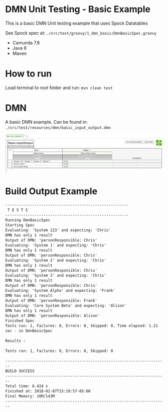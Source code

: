 # DMN Unit Testing - Basic Example

This is a basic DMN Unit testing example that uses Spock Datatables

See Spock spec at: `./src/test/groovy/1_dmn_basic/DmnBasicSpec.groovy`

- Camunda 7.8
- Java 8
- Maven

# How to run

Load terminal to root folder and run: `mvn clean test`

# DMN

A basic DMN example.
Can be found in: `./src/test/resources/dmn/basic_input_output.dmn`

![DMN](./src/test/resources/dmn/basic_input_output.png)

# Build Output Example

```
-------------------------------------------------------
 T E S T S
-------------------------------------------------------
Running DmnBasicSpec
Starting Spec
Evaluating: 'System 123' and expecting: 'Chris'
DMN has only 1 result
Output of DMN: 'personResponsible: Chris'
Evaluating: 'System 1' and expecting: 'Chris'
DMN has only 1 result
Output of DMN: 'personResponsible: Chris'
Evaluating: 'System 2' and expecting: 'Chris'
DMN has only 1 result
Output of DMN: 'personResponsible: Chris'
Evaluating: 'System 3' and expecting: 'Chris'
DMN has only 1 result
Output of DMN: 'personResponsible: Chris'
Evaluating: 'System Alpha' and expecting: 'Frank'
DMN has only 1 result
Output of DMN: 'personResponsible: Frank'
Evaluating: 'Core System Beta' and expecting: 'Alison'
DMN has only 1 result
Output of DMN: 'personResponsible: Alison'
Finished Spec
Tests run: 1, Failures: 0, Errors: 0, Skipped: 0, Time elapsed: 1.21 sec - in DmnBasicSpec

Results :

Tests run: 1, Failures: 0, Errors: 0, Skipped: 0

------------------------------------------------------------------------
BUILD SUCCESS
------------------------------------------------------------------------
Total time: 6.424 s
Finished at: 2018-01-07T15:19:57-05:00
Final Memory: 16M/143M
------------------------------------------------------------------------
```